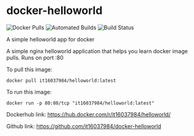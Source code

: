 # docker-helloworld

![Docker Pulls](https://img.shields.io/docker/pulls/it16037984/helloworld.svg) ![Automated Builds](https://img.shields.io/docker/automated/it16037984/helloworld.svg) ![Build Status](https://img.shields.io/docker/build/karthequian/helloworld.svg )

A simple helloworld app for docker

A simple nginx helloworld application that helps you learn docker image pulls. Runs on port :80

To pull this image:
```
docker pull it16037984/helloworld:latest
```

To run this image:
```
docker run -p 80:80/tcp "it16037984/helloworld:latest"
```

Dockerhub link: https://hub.docker.com/r/it16037984/helloworld/

Github link: https://github.com/it16037984/docker-helloworld
